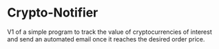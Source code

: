 # Crypto-Notifier
V1 of a simple program to track the value of cryptocurrencies of interest and send an automated email once it reaches the desired order price.
